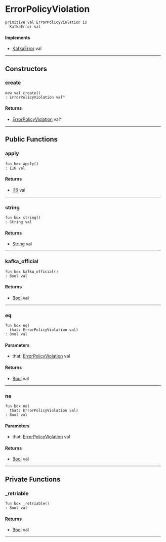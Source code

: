 # ErrorPolicyViolation

```pony
primitive val ErrorPolicyViolation is
  KafkaError val
```

#### Implements

* [KafkaError](pony-kafka-KafkaError) val

---

## Constructors

### create

```pony
new val create()
: ErrorPolicyViolation val^
```

#### Returns

* [ErrorPolicyViolation](pony-kafka-ErrorPolicyViolation) val^

---

## Public Functions

### apply

```pony
fun box apply()
: I16 val
```

#### Returns

* [I16](builtin-I16) val

---

### string

```pony
fun box string()
: String val
```

#### Returns

* [String](builtin-String) val

---

### kafka_official

```pony
fun box kafka_official()
: Bool val
```

#### Returns

* [Bool](builtin-Bool) val

---

### eq

```pony
fun box eq(
  that: ErrorPolicyViolation val)
: Bool val
```
#### Parameters

*   that: [ErrorPolicyViolation](pony-kafka-ErrorPolicyViolation) val

#### Returns

* [Bool](builtin-Bool) val

---

### ne

```pony
fun box ne(
  that: ErrorPolicyViolation val)
: Bool val
```
#### Parameters

*   that: [ErrorPolicyViolation](pony-kafka-ErrorPolicyViolation) val

#### Returns

* [Bool](builtin-Bool) val

---

## Private Functions

### _retriable

```pony
fun box _retriable()
: Bool val
```

#### Returns

* [Bool](builtin-Bool) val

---

